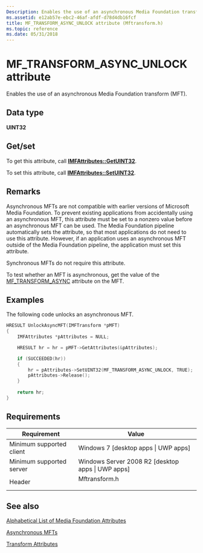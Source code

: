 ```yaml
---
Description: Enables the use of an asynchronous Media Foundation transform (MFT).
ms.assetid: e12ab57e-ebc2-46af-afdf-d78d4db16fcf
title: MF_TRANSFORM_ASYNC_UNLOCK attribute (Mftransform.h)
ms.topic: reference
ms.date: 05/31/2018
---
```


# MF\_TRANSFORM\_ASYNC\_UNLOCK attribute

Enables the use of an asynchronous Media Foundation transform (MFT).

## Data type

**UINT32**

## Get/set

To get this attribute, call [**IMFAttributes::GetUINT32**](/windows/desktop/api/mfobjects/nf-mfobjects-imfattributes-getuint32).

To set this attribute, call [**IMFAttributes::SetUINT32**](/windows/desktop/api/mfobjects/nf-mfobjects-imfattributes-setuint32).

## Remarks

Asynchronous MFTs are not compatible with earlier versions of Microsoft Media Foundation. To prevent existing applications from accidentally using an asynchronous MFT, this attribute must be set to a nonzero value before an asynchronous MFT can be used. The Media Foundation pipeline automatically sets the attribute, so that most applications do not need to use this attribute. However, if an application uses an asynchronous MFT outside of the Media Foundation pipeline, the application must set this attribute.

Synchronous MFTs do not require this attribute.

To test whether an MFT is asynchronous, get the value of the [MF\_TRANSFORM\_ASYNC](mf-transform-async.md) attribute on the MFT.

## Examples

The following code unlocks an asynchronous MFT.


```C++
HRESULT UnlockAsyncMFT(IMFTransform *pMFT)
{
    IMFAttributes *pAttributes = NULL;

    HRESULT hr = hr = pMFT->GetAttributes(&pAttributes);

    if (SUCCEEDED(hr))
    {
        hr = pAttributes->SetUINT32(MF_TRANSFORM_ASYNC_UNLOCK, TRUE);
        pAttributes->Release();
    }
    
    return hr;
}
```



## Requirements



| Requirement | Value |
|-------------------------------------|------------------------------------------------------------------------------------------|
| Minimum supported client<br/> | Windows 7 \[desktop apps \| UWP apps\]<br/>                                        |
| Minimum supported server<br/> | Windows Server 2008 R2 \[desktop apps \| UWP apps\]<br/>                           |
| Header<br/>                   | <dl> <dt>Mftransform.h</dt> </dl> |



## See also

<dl> <dt>

[Alphabetical List of Media Foundation Attributes](alphabetical-list-of-media-foundation-attributes.md)
</dt> <dt>

[Asynchronous MFTs](asynchronous-mfts.md)
</dt> <dt>

[Transform Attributes](transform-attributes.md)
</dt> </dl>

 

 




